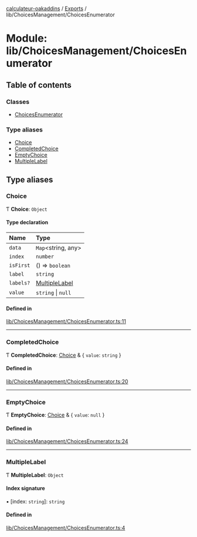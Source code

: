 [calculateur-oakaddins](../README.md) / [Exports](../modules.md) / lib/ChoicesManagement/ChoicesEnumerator

# Module: lib/ChoicesManagement/ChoicesEnumerator

## Table of contents

### Classes

- [ChoicesEnumerator](../classes/lib_choicesmanagement_choicesenumerator.choicesenumerator.md)

### Type aliases

- [Choice](lib_choicesmanagement_choicesenumerator.md#choice)
- [CompletedChoice](lib_choicesmanagement_choicesenumerator.md#completedchoice)
- [EmptyChoice](lib_choicesmanagement_choicesenumerator.md#emptychoice)
- [MultipleLabel](lib_choicesmanagement_choicesenumerator.md#multiplelabel)

## Type aliases

### Choice

Ƭ **Choice**: `Object`

#### Type declaration

| Name | Type |
| :------ | :------ |
| `data` | `Map`<string, any\> |
| `index` | `number` |
| `isFirst` | () => `boolean` |
| `label` | `string` |
| `labels?` | [MultipleLabel](lib_choicesmanagement_choicesenumerator.md#multiplelabel) |
| `value` | `string` \| ``null`` |

#### Defined in

[lib/ChoicesManagement/ChoicesEnumerator.ts:11](https://github.com/P0ulpy/Configurateur-OakAddins/blob/af13efb/src/lib/ChoicesManagement/ChoicesEnumerator.ts#L11)

___

### CompletedChoice

Ƭ **CompletedChoice**: [Choice](lib_choicesmanagement_choicesenumerator.md#choice) & { `value`: `string`  }

#### Defined in

[lib/ChoicesManagement/ChoicesEnumerator.ts:20](https://github.com/P0ulpy/Configurateur-OakAddins/blob/af13efb/src/lib/ChoicesManagement/ChoicesEnumerator.ts#L20)

___

### EmptyChoice

Ƭ **EmptyChoice**: [Choice](lib_choicesmanagement_choicesenumerator.md#choice) & { `value`: ``null``  }

#### Defined in

[lib/ChoicesManagement/ChoicesEnumerator.ts:24](https://github.com/P0ulpy/Configurateur-OakAddins/blob/af13efb/src/lib/ChoicesManagement/ChoicesEnumerator.ts#L24)

___

### MultipleLabel

Ƭ **MultipleLabel**: `Object`

#### Index signature

▪ [index: `string`]: `string`

#### Defined in

[lib/ChoicesManagement/ChoicesEnumerator.ts:4](https://github.com/P0ulpy/Configurateur-OakAddins/blob/af13efb/src/lib/ChoicesManagement/ChoicesEnumerator.ts#L4)
